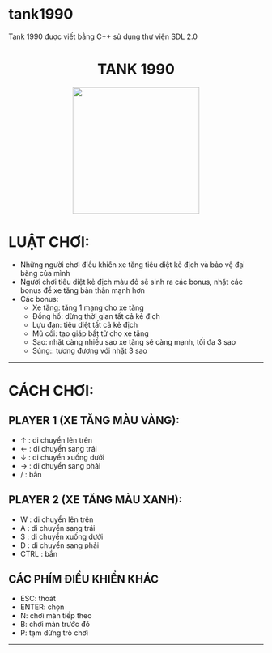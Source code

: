 # tank1990
Tank 1990 được viết bằng C++ sử dụng thư viện SDL 2.0

<div align="center">
  <h1>
    TANK 1990
  </h1>
  <img src="https://img.tamindir.com/resize/300x350/ti_e_ul/elfcan/p/tank-1990-free_4_1280x720.png" width="250"/>
</div>
  
# LUẬT CHƠI:
  - Những người chơi điều khiển xe tăng tiêu diệt kẻ địch và bảo vệ đại bàng của mình
  - Người chơi tiêu diệt kẻ địch màu đỏ sẽ sinh ra các bonus, nhặt các bonus để xe tăng bản thân mạnh hơn
  - Các bonus:
    + Xe tăng: tăng 1 mạng cho xe tăng
    + Đồng hồ: dừng thời gian tất cả kẻ địch
    + Lựu đạn: tiêu diệt tất cả kẻ địch
    + Mũ cối: tạo giáp bất tử cho xe tăng
    + Sao: nhặt càng nhiều sao xe tăng sẽ càng mạnh, tối đa 3 sao
    + Súng:: tương đương với nhặt 3 sao
  
---

# CÁCH CHƠI:
  ## PLAYER 1 (XE TĂNG MÀU VÀNG):
  - ↑	 : di chuyển lên trên
  - ← : di chuyển sang trái
  - ↓	 : di chuyển xuống dưới
  - → : di chuyển sang phải
  - / : bắn
  ## PLAYER 2 (XE TĂNG MÀU XANH):
  - W : di chuyển lên trên
  - A : di chuyển sang trái
  - S : di chuyển xuống dưới
  - D : di chuyển sang phải
  - CTRL : bắn
  ## CÁC PHÍM ĐIỀU KHIỂN KHÁC
  - ESC: thoát
  - ENTER: chọn
  - N: chơi màn tiếp theo
  - B: chơi màn trước đó
  - P: tạm dừng trò chơi
  
---
